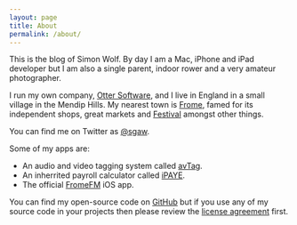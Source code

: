 ```yaml
---
layout: page
title: About
permalink: /about/
---
```


This is the blog of Simon Wolf. By day I am a Mac, iPhone and iPad developer but I am also a single parent, indoor rower and a very amateur photographer.

I run my own company, [Otter Software](http://www.ottersoftware.com), and I live in England in a small village in the Mendip Hills. My nearest town is [Frome](http://www.discoverfrome.co.uk/frome/), famed for its independent shops, great markets and [Festival](http://www.fromefestival.co.uk) amongst other things.

You can find me on Twitter as [@sgaw](https://twitter.com/sgaw).

Some of my apps are:

* An audio and video tagging system called [avTag](http://avtag.it).
* An inherrited payroll calculator called [iPAYE](http://www.ottersoftware.com/ipaye/index.html).
* The official [FromeFM](https://itunes.apple.com/gb/app/fromefm/id948308814?mt=8) iOS app.

You can find my open-source code on [GitHub](https://github.com/ottersoftware) but if you use any of my source code in your projects then please review the [license agreement](http://swwritings.com/licenseagreement) first.